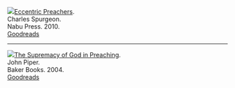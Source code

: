 [<img src="images/preaching-eccentric-preachers-spurgeon.jpg">Eccentric Preachers](reviews/eccentric-preachers.md).  
Charles Spurgeon.  
Nabu Press. 2010.  
[Goodreads](https://www.goodreads.com/book/show/9878516-eccentric-preachers)

<hr style="clear:both;">

[<img src="images/preaching-supremacy-of-God-in-preaching-piper.jpg">The Supremacy of God in Preaching](reviews/the-supremacy-of-god-in-preaching.md).  
John Piper.  
Baker Books. 2004.  
[Goodreads](https://www.goodreads.com/book/show/210220.The_Supremacy_of_God_in_Preaching)
